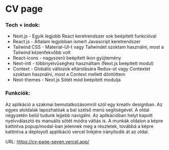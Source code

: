 # CV page

### Tech + indok: 
- Next.js - Egyik legjobb React keretrendszer sok beépített funkcióval
- React.js - Általam legjobban ismert Javascript keretrendszer
- Tailwind CSS - Material-UI-t vagy Tailwindet szoktam használni, most a Tailwind kézenfekvőbb volt
- React-icons - nagyszerű beépített ikon gyüjtemény
- Next-intl - többnyelvűséghez használtam (Next.js beépített modul)
- Context - Globális változok eltárolására Redux-ot vagy Contextet szoktam használni, most a Context mellett döntöttem
- Next-themes - Next.js Sötét mód beépített modulja

### Funkciók:
Az aplikáció a szakmai bemutatkozásomról szól egy kreatív designban. Az egyes aloldalak lapozhatóak a bal szélső menü segítségével. A oldal négyzetén belül tudunk lejjebb navigálni.
Az aplikációban helyt kapott nyelvválasztó és manuális sötét módra váltás is.
A munkák oldalon a képre kattintva popup/modal-ban jelennek meg a részletek, továbbá a képre kattintva a deployolt applikáció vercel linkjére irányitodik át az oldal.

URL: https://cv-page-seven.vercel.app/